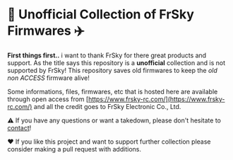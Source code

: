 # 📍 Unofficial Collection of FrSky Firmwares ✈️

**First things first..** i want to thank FrSky for there great products and support. As the title says this repository is a **unofficial** collection and is not supported by FrSky! This repository saves old firmwares to keep the _old non ACCESS_ firmware alive!

Some informations, files, firmwares, etc that is hosted here are available through open access from [https://www.frsky-rc.com/](https://www.frsky-rc.com/) and all the credit goes to FrSky Electronic Co., Ltd.

⚠️ If you have any questions or want a takedown, please don't hesitate to [contact](mailto:mail@niklas-voigt.de)!

❤️ If you like this project and want to support further collection please consider making a pull request with additions.

